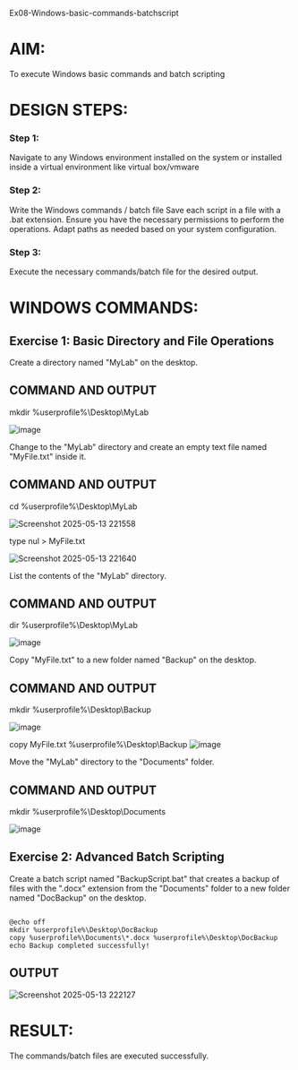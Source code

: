 
Ex08-Windows-basic-commands-batchscript

# AIM:
To execute Windows basic commands and batch scripting

# DESIGN STEPS:

### Step 1:

Navigate to any Windows environment installed on the system or installed inside a virtual environment like virtual box/vmware 

### Step 2:

Write the Windows commands / batch file
Save each script in a file with a .bat extension.
Ensure you have the necessary permissions to perform the operations.
Adapt paths as needed based on your system configuration.
### Step 3:

Execute the necessary commands/batch file for the desired output. 




# WINDOWS COMMANDS:
## Exercise 1: Basic Directory and File Operations
Create a directory named "MyLab" on the desktop.


## COMMAND AND OUTPUT

mkdir %userprofile%\Desktop\MyLab

![image](https://github.com/user-attachments/assets/84bf044a-5c1d-4ba3-b1a4-3ba51a13c18b)


Change to the "MyLab" directory and create an empty text file named "MyFile.txt" inside it.


## COMMAND AND OUTPUT

cd %userprofile%\Desktop\MyLab

![Screenshot 2025-05-13 221558](https://github.com/user-attachments/assets/975a1835-bb3c-4ce7-b208-cec3f320a1e4)



type nul > MyFile.txt

![Screenshot 2025-05-13 221640](https://github.com/user-attachments/assets/d95cf2bd-a177-48b6-adb6-97684ffcb1b6)




List the contents of the "MyLab" directory.


## COMMAND AND OUTPUT

dir %userprofile%\Desktop\MyLab

![image](https://github.com/user-attachments/assets/15a2c38f-2bd5-49e5-9840-ac333873c9cb)


Copy "MyFile.txt" to a new folder named "Backup" on the desktop.

## COMMAND AND OUTPUT

mkdir %userprofile%\Desktop\Backup

![image](https://github.com/user-attachments/assets/2a4bceb9-95a4-4072-91d4-90272c047645)

copy MyFile.txt %userprofile%\Desktop\Backup
![image](https://github.com/user-attachments/assets/1f5c440c-a33f-4c5d-b1a7-fc98496e2157)



Move the "MyLab" directory to the "Documents" folder.


## COMMAND AND OUTPUT

mkdir %userprofile%\Desktop\Documents

![image](https://github.com/user-attachments/assets/b3a17a37-68fe-4535-8e3d-57bfa9a3f8c3)



## Exercise 2: Advanced Batch Scripting
Create a batch script named "BackupScript.bat" that creates a backup of files with the ".docx" extension from the "Documents" folder to a new folder named "DocBackup" on the desktop.
```

@echo off
mkdir %userprofile%\Desktop\DocBackup
copy %userprofile%\Documents\*.docx %userprofile%\Desktop\DocBackup
echo Backup completed successfully!
```







## OUTPUT

![Screenshot 2025-05-13 222127](https://github.com/user-attachments/assets/109eba64-6182-4e9e-8250-ec69b28d6493)






# RESULT:
The commands/batch files are executed successfully.

